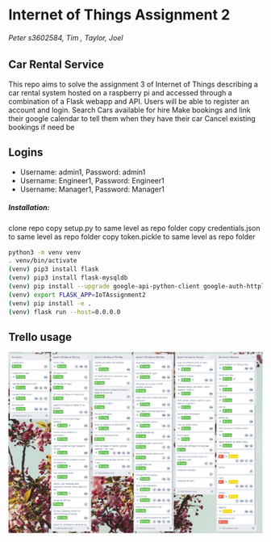 # Internet of Things Assignment 2
###### Peter s3602584, Tim , Taylor, Joel
## Car Rental Service

This repo aims to solve the assignment 3 of Internet of Things describing a car rental system
hosted on a raspberry pi and accessed through a combination of a Flask webapp and API.
Users will be able to register an account and login.
Search Cars available for hire
Make bookings and link their google calendar to tell them when they have their car
Cancel existing bookings if need be

## Logins
* Username: admin1, Password: admin1
* Username: Engineer1, Password: Engineer1
* Username: Manager1, Password: Manager1

##### Installation:

clone repo
copy setup.py to same level as repo folder
copy credentials.json to same level as repo folder
copy token.pickle to same level as repo folder
```bash
python3 -m venv venv
. venv/bin/activate
(venv) pip3 install flask
(venv) pip3 install flask-mysqldb
(venv) pip install --upgrade google-api-python-client google-auth-httplib2 google-auth-oauthlib
(venv) export FLASK_APP=IoTAssignment2
(venv) pip install -e .
(venv) flask run --host=0.0.0.0
```

## Trello usage

![Trello](/images/trello.PNG)

